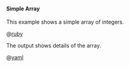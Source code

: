 #### Simple Array

This example shows a simple array of integers.

@[ruby](show.rb)

The output shows details of the array.

@[yaml](show.yaml)
